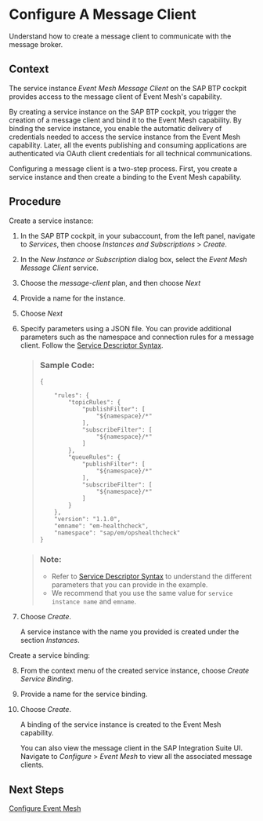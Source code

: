 <!-- loio867c517256d74cc2ad9eab3dd22eb916 -->

# Configure A Message Client

Understand how to create a message client to communicate with the message broker.



## Context

The service instance *Event Mesh Message Client* on the SAP BTP cockpit provides access to the message client of Event Mesh's capability.

By creating a service instance on the SAP BTP cockpit, you trigger the creation of a message client and bind it to the Event Mesh capability. By binding the service instance, you enable the automatic delivery of credentials needed to access the service instance from the Event Mesh capability. Later, all the events publishing and consuming applications are authenticated via OAuth client credentials for all technical communications.

Configuring a message client is a two-step process. First, you create a service instance and then create a binding to the Event Mesh capability.



## Procedure

Create a service instance:

1.  In the SAP BTP cockpit, in your subaccount, from the left panel, navigate to *Services*, then choose *Instances and Subscriptions* \> *Create*.

2.  In the *New Instance or Subscription* dialog box, select the *Event Mesh Message Client* service.

3.  Choose the *message-client* plan, and then choose *Next*

4.  Provide a name for the instance.

5.  Choose *Next*

6.  Specify parameters using a JSON file. You can provide additional parameters such as the namespace and connection rules for a message client. Follow the [Service Descriptor Syntax](service-descriptor-syntax-b70eaad.md).

    > ### Sample Code:  
    > ```
    > {
    >     
    >     "rules": {
    >         "topicRules": {
    >             "publishFilter": [
    >                 "${namespace}/*"
    >             ],
    >             "subscribeFilter": [
    >                 "${namespace}/*"
    >             ]
    >         },
    >         "queueRules": {
    >             "publishFilter": [
    >                 "${namespace}/*"
    >             ],
    >             "subscribeFilter": [
    >                 "${namespace}/*"
    >             ]
    >         }
    >     },
    >     "version": "1.1.0",
    >     "emname": "em-healthcheck",
    >     "namespace": "sap/em/opshealthcheck"
    > }
    > ```

    > ### Note:  
    > -   Refer to [Service Descriptor Syntax](service-descriptor-syntax-b70eaad.md) to understand the different parameters that you can provide in the example.
    > -   We recommend that you use the same value for `service instance name` and `emname`.

7.  Choose *Create*.

    A service instance with the name you provided is created under the section *Instances*.


Create a service binding:

8.  From the context menu of the created service instance, choose *Create Service Binding*.

9.  Provide a name for the service binding.

10. Choose *Create*.

    A binding of the service instance is created to the Event Mesh capability.

    You can also view the message client in the SAP Integration Suite UI. Navigate to *Configure* \> *Event Mesh* to view all the associated message clients.




<a name="loio867c517256d74cc2ad9eab3dd22eb916__postreq_pgt_y1z_sdc"/>

## Next Steps

[Configure Event Mesh](50-Development/configure-event-mesh-77e213c.md)

